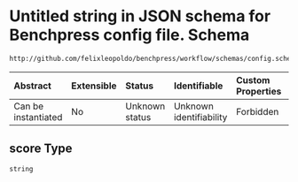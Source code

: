 # Untitled string in JSON schema for Benchpress config file. Schema

```txt
http://github.com/felixleopoldo/benchpress/workflow/schemas/config.schema.json#/definitions/bnlearn_tabu/properties/score
```



| Abstract            | Extensible | Status         | Identifiable            | Custom Properties | Additional Properties | Access Restrictions | Defined In                                                       |
| :------------------ | :--------- | :------------- | :---------------------- | :---------------- | :-------------------- | :------------------ | :--------------------------------------------------------------- |
| Can be instantiated | No         | Unknown status | Unknown identifiability | Forbidden         | Allowed               | none                | [config.schema.json*](config.schema.json "open original schema") |

## score Type

`string`
